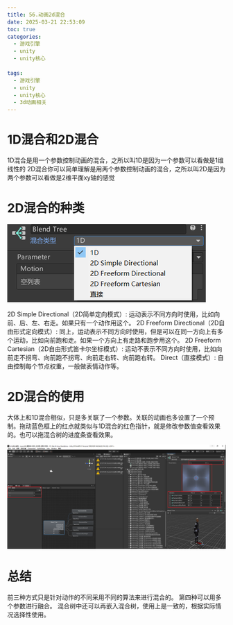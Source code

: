 ```yaml
---
title: 56.动画2d混合
date: 2025-03-21 22:53:09
toc: true
categories:
  - 游戏引擎
  - unity
  - unity核心

tags:
  - 游戏引擎
  - unity
  - unity核心
  - 3d动画相关
---
```

# 1D混合和2D混合
1D混合是用一个参数控制动画的混合，之所以叫1D是因为一个参数可以看做是1维线性的
2D混合你可以简单理解是用两个参数控制动画的混合，之所以叫2D是因为两个参数可以看做是2维平面xy轴的感觉

# 2D混合的种类
![](56.动画2d混合/file-20250321225745663.png)

2D Simple Directional（2D简单定向模式）: 运动表示不同方向时使用，比如向前、后、左、右走。如果只有一个动作用这个。
2D Freeform Directional（2D自由形式定向模式）: 同上，运动表示不同方向时使用，但是可以在同一方向上有多个运动，比如向前跑和走。如果一个方向上有走路和跑步用这个。
2D Freeform Cartesian（2D自由形式笛卡尔坐标模式）: 运动不表示不同方向时使用，比如向前走不拐弯、向前跑不拐弯、向前走右转、向前跑右转。
Direct（直接模式）: 自由控制每个节点权重，一般做表情动作等。


# 2D混合的使用
大体上和1D混合相似，只是多关联了一个参数。关联的动画也多设置了一个预制。拖动蓝色框上的红点就类似与1D混合的红色指针，就是修改参数值查看效果的。也可以拖混合树的进度条查看效果。

![](56.动画2d混合/file-20250321230308118.png)

# 总结
前三种方式只是针对动作的不同采用不同的算法来进行混合的。
第四种可以用多个参数进行融合。
混合树中还可以再嵌入混合树，使用上是一致的，根据实际情况选择性使用。 